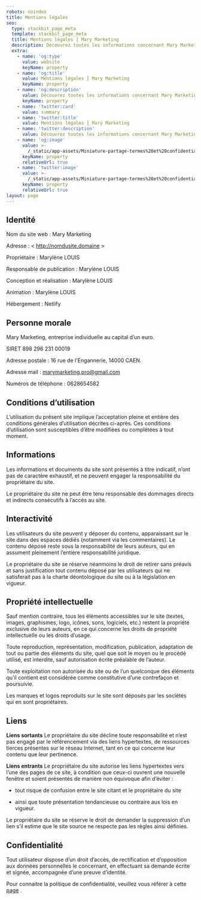 ```yaml
---
robots: noindex
title: Mentions légales
seo:
  type: stackbit_page_meta
  template: stackbit_page_meta
  title: Mentions légales ⎮ Mary Marketing
  description: Découvrez toutes les informations concernant Mary Marketing.
  extra:
    - name: 'og:type'
      value: website
      keyName: property
    - name: 'og:title'
      value: Mentions légales ⎮ Mary Marketing
      keyName: property
    - name: 'og:description'
      value: Découvrez toutes les informations concernant Mary Marketing.
      keyName: property
    - name: 'twitter:card'
      value: summary
    - name: 'twitter:title'
      value: Mentions légales ⎮ Mary Marketing
    - name: 'twitter:description'
      value: Découvrez toutes les informations concernant Mary Marketing.
    - name: 'og:image'
      value: >-
        /_static/app-assets/Miniature-partage-termes%20et%20confidentialite%CC%81.png
      keyName: property
      relativeUrl: true
    - name: 'twitter:image'
      value: >-
        /_static/app-assets/Miniature-partage-termes%20et%20confidentialite%CC%81.png
      keyName: property
      relativeUrl: true
layout: page
---
```

## Identité

Nom du site web : Mary Marketing

Adresse : < http://nomdusite.domaine >

Propriétaire : Marylène LOUIS

Responsable de publication : Marylène LOUIS

Conception et réalisation : Marylène LOUIS

Animation : Marylène LOUIS

Hébergement : Netlify

## Personne morale

Mary Marketing, entreprise individuelle au capital d’un euro.

SIRET 898 296 231 00019

Adresse postale : 16 rue de l'Engannerie, 14000 CAEN.

Adresse mail : marymarketing.pro@gmail.com

Numéros de téléphone : 0628654582

## Conditions d’utilisation

L’utilisation du présent site implique l’acceptation pleine et entière des conditions générales d’utilisation décrites ci-après. Ces conditions d’utilisation sont susceptibles d’être modifiées ou complétées à tout moment.

## Informations

Les informations et documents du site sont présentés à titre indicatif, n’ont pas de caractère exhaustif, et ne peuvent engager la responsabilité du propriétaire du site.

Le propriétaire du site ne peut être tenu responsable des dommages directs et indirects consécutifs à l’accès au site.

## Interactivité

Les utilisateurs du site peuvent y déposer du contenu, apparaissant sur le site dans des espaces dédiés (notamment via les commentaires). Le contenu déposé reste sous la responsabilité de leurs auteurs, qui en assument pleinement l’entière responsabilité juridique.

Le propriétaire du site se réserve néanmoins le droit de retirer sans préavis et sans justification tout contenu déposé par les utilisateurs qui ne satisferait pas à la charte déontologique du site ou à la législation en vigueur.

## Propriété intellectuelle

Sauf mention contraire, tous les éléments accessibles sur le site (textes, images, graphismes, logo, icônes, sons, logiciels, etc.) restent la propriété exclusive de leurs auteurs, en ce qui concerne les droits de propriété intellectuelle ou les droits d’usage.

Toute reproduction, représentation, modification, publication, adaptation de tout ou partie des éléments du site, quel que soit le moyen ou le procédé utilisé, est interdite, sauf autorisation écrite préalable de l’auteur.

Toute exploitation non autorisée du site ou de l’un quelconque des éléments qu’il contient est considérée comme constitutive d’une contrefaçon et poursuivie.

Les marques et logos reproduits sur le site sont déposés par les sociétés qui en sont propriétaires.

## Liens

**Liens sortants**
Le propriétaire du site décline toute responsabilité et n’est pas engagé par le référencement via des liens hypertextes, de ressources tierces présentes sur le réseau Internet, tant en ce qui concerne leur contenu que leur pertinence.

**Liens entrants**
Le propriétaire du site autorise les liens hypertextes vers l’une des pages de ce site, à condition que ceux-ci ouvrent une nouvelle fenêtre et soient présentés de manière non équivoque afin d’éviter :

*   tout risque de confusion entre le site citant et le propriétaire du site

*   ainsi que toute présentation tendancieuse ou contraire aux lois en vigueur.

Le propriétaire du site se réserve le droit de demander la suppression d’un lien s’il estime que le site source ne respecte pas les règles ainsi définies.

## Confidentialité

Tout utilisateur dispose d’un droit d’accès, de rectification et d’opposition aux données personnelles le concernant, en effectuant sa demande écrite et signée, accompagnée d’une preuve d’identité. 

Pour connaitre la politique de confidentialité, veuillez vous référer à cette <a href=”https://diligent-pluto-bbfe2.netlify.app/politique-de-confidentialite/” rel=”nofollow”>
page</a>
.
